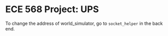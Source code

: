 # ECE 568 Project: UPS
To change the address of world_simulator, go to `socket_helper` in the back end.